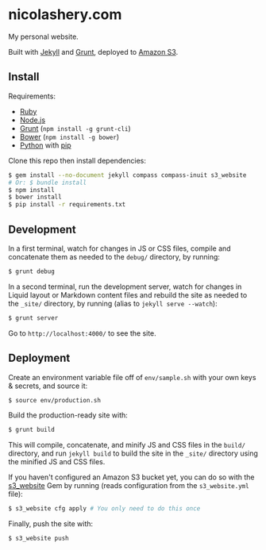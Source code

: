 # nicolashery.com

My personal website.

Built with [Jekyll](http://jekyllrb.com/) and [Grunt](http://gruntjs.com/), deployed to [Amazon S3](http://aws.amazon.com/s3/).

## Install

Requirements:

- [Ruby](http://www.ruby-lang.org/)
- [Node.js](http://nodejs.org/)
- [Grunt](http://gruntjs.com/) (`npm install -g grunt-cli`)
- [Bower](http://bower.io/) (`npm install -g bower`)
- [Python](http://www.python.org/) with [pip](http://www.pip-installer.org/)

Clone this repo then install dependencies:

```bash
$ gem install --no-document jekyll compass compass-inuit s3_website
# Or: $ bundle install
$ npm install
$ bower install
$ pip install -r requirements.txt
```

## Development

In a first terminal, watch for changes in JS or CSS files, compile and concatenate them as needed to the `debug/` directory, by running:

```bash
$ grunt debug
```

In a second terminal, run the development server, watch for changes in Liquid layout or Markdown content files and rebuild the site as needed to the `_site/` directory, by running (alias to `jekyll serve --watch`):

```bash
$ grunt server
```

Go to `http://localhost:4000/` to see the site.

## Deployment

Create an environment variable file off of `env/sample.sh` with your own keys & secrets, and source it:

```bash
$ source env/production.sh
```

Build the production-ready site with:

```bash
$ grunt build
```

This will compile, concatenate, and minify JS and CSS files in the `build/` directory, and run `jekyll build` to build the site in the `_site/` directory using the minified JS and CSS files.

If you haven't configured an Amazon S3 bucket yet, you can do so with the [s3_website](https://github.com/laurilehmijoki/s3_website) Gem by running (reads configuration from the `s3_website.yml` file):

```bash
$ s3_website cfg apply # You only need to do this once
```

Finally, push the site with:

```bash
$ s3_website push
```
